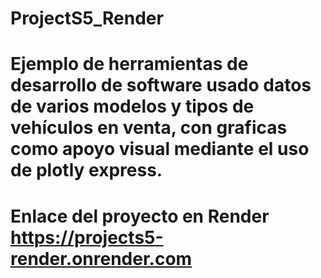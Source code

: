 # ProjectS5_Render
# Ejemplo de herramientas de desarrollo de software usado datos de varios modelos y tipos de vehículos en venta, con graficas como apoyo visual mediante el uso de plotly express.

# Enlace del proyecto en Render https://projects5-render.onrender.com

